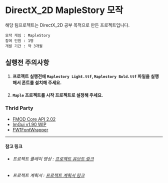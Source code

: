# DirectX_2D MapleStory 모작
해당 팀프로젝트는 DirectX_2D 공부 목적으로 만든 프로젝트입니다.  

    모작 게임 : MapleStory
    참여 인원 : 1명
    개발 기간 : 약 3개월

## 실행전 주의사항
1. #### 프로젝트 실행전에 `Maplestory Light.ttf`, `Maplestory Bold.ttf` 파일을 실행해서 폰트를 설치해 주세요. 
1. #### `Maple` 프로젝트를 시작 프로젝트로 설정해 주세요.

### Thrid Party
* [FMOD Core API 2.02][FMOD]
* [ImGui v1.90 WIP][imgui]
* [FW1FontWrapper][FW1Font]
***
#### 참고 링크
* ###### 프로젝트 플레이 영상 : [프로젝트 유브트 링크][YouTube]
* ###### 프로젝트 계획서 : [프로젝트 계획서 링크][GoogleSheet]

[GoogleSheet]: https://docs.google.com/spreadsheets/d/1AUnf3SC5Joe4DSMI35q0PC9d9Z-bo7ltiYvElPyGRLs/edit?usp=sharing "프로젝트 계획서 링크"
[YouTube]: https://www.youtube.com/watch?v=d6rXpo43yMg "프로젝트 유트브 링크"
[FMOD]: https://www.fmod.com/docs/2.02/api/core-guide.html "FMOD 사이트 링크"
[imgui]: https://github.com/ocornut/imgui/releases "ImGui 깃허브 링크"
[FW1Font]: https://github.com/gamelaster/FW1FontWrapper "FW1FontWrapper 깃허브 링크"
